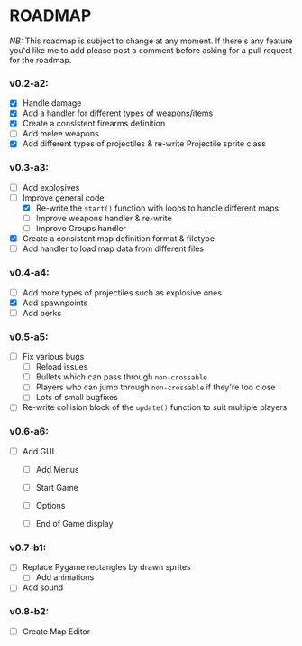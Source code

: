 # ROADMAP

*NB:* This roadmap is subject to change at any moment. If there's any feature you'd like me to add please post a comment before asking for a pull request for the roadmap.

### v0.2-a2:

- [x] Handle damage
- [x] Add a handler for different types of weapons/items 
- [x] Create a consistent firearms definition
- [ ] Add melee weapons
- [x] Add different types of projectiles & re-write Projectile sprite class

### v0.3-a3:

- [ ] Add explosives
- [ ] Improve general code
  - [x] Re-write the `start()` function with loops to handle different maps
  - [ ] Improve weapons handler & re-write
  - [ ] Improve Groups handler 
- [x] Create a consistent map definition format & filetype
- [ ] Add handler to load map data from different files

### v0.4-a4:

- [ ] Add more types of projectiles such as explosive ones
- [x] Add spawnpoints
- [ ] Add perks

### v0.5-a5:

- [ ] Fix various bugs
  - [ ] Reload issues
  - [ ] Bullets which can pass through `non-crossable`
  - [ ] Players who can jump through `non-crossable` if they're too close
  - [ ] Lots of small bugfixes
- [ ] Re-write collision block of the `update()` function to suit multiple players

### v0.6-a6:

- [ ] Add GUI
  - [ ] Add Menus
   - [ ] Start Game
   - [ ] Options
   - [ ] End of Game display


### v0.7-b1:
- [ ] Replace Pygame rectangles by drawn sprites
  - [ ] Add animations
- [ ] Add sound

### v0.8-b2:
- [ ] Create Map Editor
